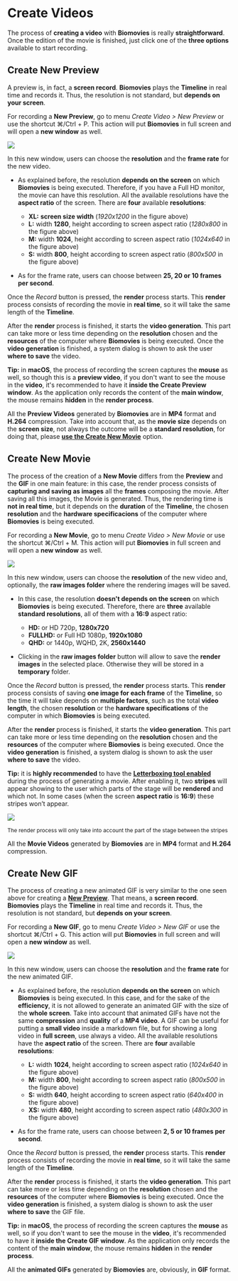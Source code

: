 # Create Videos

The process of **creating a video** with **Biomovies** is really **straightforward**. Once the edition of the movie is finished, just click one of the **three options** available to start recording.

## Create New Preview 

A preview is, in fact, a **screen record**. **Biomovies** plays the **Timeline** in real time and records it. Thus, the resolution is not standard, but **depends on your screen**. 

For recording a **New Preview**, go to menu _Create Video > New Preview_ or use the shortcut &#8984;/Ctrl + P. This action will put **Biomovies** in full screen and will open a **new window** as well.

![](_static/create_movie/movie01.png)

In this new window, users can choose the **resolution** and the **frame rate** for the new video. 

* As explained before, the resolution **depends on the screen** on which **Biomovies** is being executed. Therefore, if you have a Full HD monitor, the movie can have this resolution. All the available resolutions have the **aspect ratio** of the screen. There are **four** available **resolutions**:
    
    * **XL:** **screen size width** (_1920x1200_ in the figure above)
    * **L:** width **1280**, height according to screen aspect ratio (_1280x800_ in the figure above)
    * **M:** width **1024**, height according to screen aspect ratio (_1024x640_ in the figure above)
    * **S:** width **800**, height according to screen aspect ratio (_800x500_ in the figure above)

* As for the frame rate, users can choose between **25, 20 or 10 frames per second**.

Once the _Record_ button is pressed, the **render** process starts. This **render** process consists of recording the movie in **real time**, so it will take the same length of the **Timeline**. 

After the **render** process is finished, it starts the **video generation**. This part can take more or less time depending on the **resolution** chosen and the **resources** of the computer where **Biomovies** is being executed. Once the **video generation** is finished, a system dialog is shown to ask the user **where to save** the video.

**Tip:** in **macOS**, the process of recording the screen captures the **mouse** as well, so though this is a **preview video**, if you don't want to see the mouse in the **video**, it's recommended to have it **inside the Create Preview window**. As the application only records the content of the **main window**, the mouse remains **hidden** in the **render process**.

All the **Preview Videos** generated by **Biomovies** are in **MP4** format and **H.264** compression. Take into account that, as the **movie size** depends on the **screen size**, not always the outcome will be a **standard resolution**, for doing that, please [**use the Create New Movie**](#create-new-movie) option.

## Create New Movie 

The process of the creation of a **New Movie** differs from the **Preview** and the **GIF** in one main feature: in this case, the render process consists of **capturing and saving as images** all the **frames** composing the movie. After saving all this images, the Movie is generated. Thus, the rendering time is **not in real time**, but it depends on the **duration** of the **Timeline**, the chosen **resolution** and the **hardware specificacions** of the computer where **Biomovies** is being executed.

For recording a **New Movie**, go to menu _Create Video > New Movie_ or use the shortcut &#8984;/Ctrl + M. This action will put **Biomovies** in full screen and will open a **new window** as well.

![](_static/create_movie/movie03.png)

In this new window, users can choose the **resolution** of the new video and, optionally, the **raw images folder** where the rendering images will be saved. 

* In this case, the resolution **doesn't depends on the screen** on which **Biomovies** is being executed. Therefore, there are **three** available **standard resolutions**, all of them with a **16:9** aspect ratio:
    
    * **HD:** or HD 720p, **1280x720**
    * **FULLHD:** or Full HD 1080p, **1920x1080**
    * **QHD:** or 1440p, WQHD, 2K, **2560x1440**

* Clicking in the **raw images folder** button will allow to save the **render images** in the selected place. Otherwise they will be stored in a **temporary** folder.

Once the _Record_ button is pressed, the **render** process starts. This **render** process consists of saving **one image for each frame** of the **Timeline**, so the time it will take depends on **multiple factors**, such as the total **video length**, the chosen **resolution** or the **hardware specifications** of the computer in which **Biomovies** is being executed. 

After the **render** process is finished, it starts the **video generation**. This part can take more or less time depending on the **resolution** chosen and the **resources** of the computer where **Biomovies** is being executed. Once the **video generation** is finished, a system dialog is shown to ask the user **where to save** the video.

**Tip:** it is **highly recommended** to have the [**Letterboxing tool enabled**](interface.html#enable-disable-letterboxing) during the process of generating a movie. After enabling it, two **stripes** will appear showing to the user which parts of the stage will be **rendered** and which not. In some cases (when the screen **aspect ratio** is **16:9**) these stripes won’t appear.

![](_static/interface/stage/tools/tools09b.png)

<span style="font-size:12px;">The render process will only take into account the part of the stage between the stripes</span>

All the **Movie Videos** generated by **Biomovies** are in **MP4** format and **H.264** compression.

## Create New GIF  

The process of creating a new animated GIF is very similar to the one seen above for creating a [**New Preview**](#create-new-preview). That means, a **screen record**. **Biomovies** plays the **Timeline** in real time and records it. Thus, the resolution is not standard, but **depends on your screen**. 

For recording a **New GIF**, go to menu _Create Video > New GIF_ or use the shortcut &#8984;/Ctrl + G. This action will put **Biomovies** in full screen and will open a **new window** as well.

![](_static/create_movie/movie02.png)

In this new window, users can choose the **resolution** and the **frame rate** for the new animated GIF. 

* As explained before, the resolution **depends on the screen** on which **Biomovies** is being executed. In this case, and for the sake of the **efficiency**, it is not allowed to generate an animated GIF with the size of the **whole screen**. Take into account that animated GIFs have not the same **compression** and **quality** of a **MP4 video**. A GIF can be useful for putting a **small video** inside a markdown file, but for showing a long video in **full screen**, use always a video. All the available resolutions have the **aspect ratio** of the screen. There are **four** available **resolutions**:
    
    * **L:** width **1024**, height according to screen aspect ratio (_1024x640_ in the figure above)
    * **M:** width **800**, height according to screen aspect ratio (_800x500_ in the figure above)
    * **S:** width **640**, height according to screen aspect ratio (_640x400_ in the figure above)
    * **XS:** width **480**, height according to screen aspect ratio (_480x300_ in the figure above)

* As for the frame rate, users can choose between **2, 5 or 10 frames per second**.

Once the _Record_ button is pressed, the **render** process starts. This **render** process consists of recording the movie in **real time**, so it will take the same length of the **Timeline**. 

After the **render** process is finished, it starts the **video generation**. This part can take more or less time depending on the **resolution** chosen and the **resources** of the computer where **Biomovies** is being executed. Once the **video generation** is finished, a system dialog is shown to ask the user **where to save** the GIF file.

**Tip:** in **macOS**, the process of recording the screen captures the **mouse** as well, so if you don't want to see the mouse in the **video**, it's recommended to have it **inside the Create GIF window**. As the application only records the content of the **main window**, the mouse remains **hidden** in the **render process**.

All the **animated GIFs** generated by **Biomovies** are, obviously, in **GIF** format.
